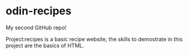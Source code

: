 # odin-recipes
My second GitHub repo!

Project:recipes is a basic recipe website, the skills to demostrate in this project are the basics of HTML.